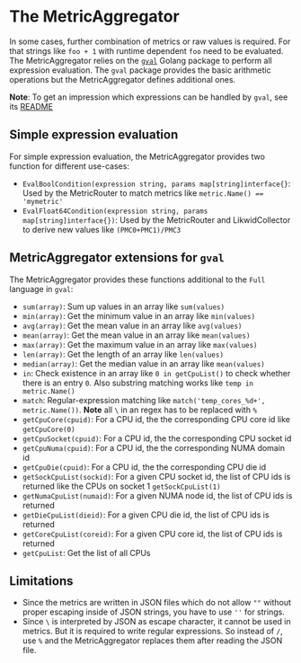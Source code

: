 # The MetricAggregator

In some cases, further combination of metrics or raw values is required. For that strings like `foo + 1` with runtime dependent `foo` need to be evaluated. The MetricAggregator relies on the [`gval`](https://github.com/PaesslerAG/gval) Golang package to perform all expression evaluation. The `gval` package provides the basic arithmetic operations but the MetricAggregator defines additional ones.

**Note**: To get an impression which expressions can be handled by `gval`, see its [README](https://github.com/PaesslerAG/gval/blob/master/README.md)

## Simple expression evaluation

For simple expression evaluation, the MetricAggregator provides two function for different use-cases:
- `EvalBoolCondition(expression string, params map[string]interface{}`: Used by the MetricRouter to match metrics like `metric.Name() == 'mymetric'`
- `EvalFloat64Condition(expression string, params map[string]interface{})`: Used by the MetricRouter and LikwidCollector to derive new values like `(PMC0+PMC1)/PMC3`

## MetricAggregator extensions for `gval`

The MetricAggregator provides these functions additional to the `Full` language in `gval`:
- `sum(array)`: Sum up values in an array like `sum(values)`
- `min(array)`: Get the minimum value in an array like `min(values)`
- `avg(array)`: Get the mean value in an array like `avg(values)`
- `mean(array)`: Get the mean value in an array like `mean(values)`
- `max(array)`: Get the maximum value in an array like `max(values)`
- `len(array)`: Get the length of an array like `len(values)`
- `median(array)`: Get the median value in an array like `mean(values)`
- `in`: Check existence in an array like `0 in getCpuList()` to check whether there is an entry `0`. Also substring matching works like `temp in metric.Name()`
- `match`: Regular-expression matching like `match('temp_cores_%d+', metric.Name())`. **Note** all `\` in an regex has to be replaced with `%`
- `getCpuCore(cpuid)`: For a CPU id, the the corresponding CPU core id like `getCpuCore(0)`
- `getCpuSocket(cpuid)`: For a CPU id, the the corresponding CPU socket id
- `getCpuNuma(cpuid)`: For a CPU id, the the corresponding NUMA domain id
- `getCpuDie(cpuid)`: For a CPU id, the the corresponding CPU die id
- `getSockCpuList(sockid)`: For a given CPU socket id, the list of CPU ids is returned like the CPUs on socket 1 `getSockCpuList(1)`
- `getNumaCpuList(numaid)`: For a given NUMA node id, the list of CPU ids is returned
- `getDieCpuList(dieid)`: For a given CPU die id, the list of CPU ids is returned
- `getCoreCpuList(coreid)`: For a given CPU core id, the list of CPU ids is returned
- `getCpuList`: Get the list of all CPUs

## Limitations

- Since the metrics are written in JSON files which do not allow `""` without proper escaping inside of JSON strings, you have to use `''` for strings.
- Since `\` is interpreted by JSON as escape character, it cannot be used in metrics. But it is required to write regular expressions. So instead of `/`, use `%` and the MetricAggregator replaces them after reading the JSON file.